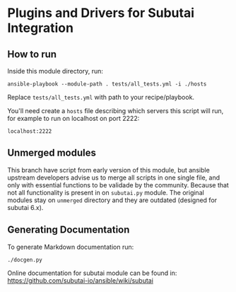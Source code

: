 Plugins and Drivers for Subutai Integration
===========================================

How to run
-----------

Inside this module directory, run: 

`ansible-playbook --module-path . tests/all_tests.yml -i ./hosts`

Replace `tests/all_tests.yml` with path to your recipe/playbook.

You'll need create a `hosts` file describing which servers this script will run, for example to run on localhost on port 2222: 

`localhost:2222`

Unmerged modules
----------------

This branch have script from early version of this module, but ansible upstream developers advise us to merge all scripts in one single file, and only with essential functions to be validade by the community. Because that not all functionality is present in on `subutai.py` module. The original modules stay on `unmerged` directory  and they are outdated (designed for subutai 6.x).

Generating Documentation
------------------------ 

To generate Markdown documentation run:

`./docgen.py`

Online documentation for subutai module can be found in: https://github.com/subutai-io/ansible/wiki/subutai
